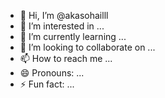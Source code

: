- 👋 Hi, I’m @akasohailll
- 👀 I’m interested in ...
- 🌱 I’m currently learning ...
- 💞️ I’m looking to collaborate on ...
- 📫 How to reach me ...
- 😄 Pronouns: ...
- ⚡ Fun fact: ...

<!---
akasohailll/akasohailll is a ✨ special ✨ repository because its `README.md` (this file) appears on your GitHub profile.
You can click the Preview link to take a look at your changes.
--->
